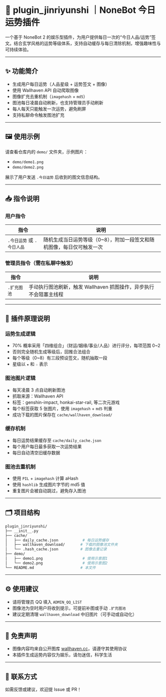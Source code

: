# 📜 plugin_jinriyunshi ｜NoneBot 今日运势插件

一个基于 NoneBot 2 的娱乐型插件，为用户提供每日一次的“今日人品/运势”签文。结合玄学风格的运势等级体系，支持自动缓存与每日清除机制，增强趣味性与可持续体验。

---

## ✨ 功能简介

- 生成用户每日运势（人品星级 + 运势签文 + 图像）
- 使用 Wallhaven API 自动爬取图像
- 图像扩充去重机制（`imagehash` + `md5`）
- 图池每日凌晨自动刷新，也支持管理员手动刷新
- 每人每天只能触发一次运势，避免刷屏
- 支持私聊命令触发图池扩充

---

## 🖼 使用示例

请查看仓库内的 `demo/` 文件夹，示例图片：

- `demo/demo1.png`
- `demo/demo2.png`

展示了用户发送 `.今日运势` 后收到的图文信息结构。

---

## 📥 指令说明

### 用户指令

| 指令 | 说明 |
|------|------|
| `.今日运势` 或 `.今日人品` | 随机生成当日运势等级（0~8），附加一段签文和随机图像，每日仅可触发一次 |

### 管理员指令（需在私聊中触发）

| 指令 | 说明 |
|------|------|
| `.扩充图池` | 手动执行图池刷新，触发 Wallhaven 抓图操作，异步执行不会阻塞主线程 |

---

## 🧠 插件原理说明

### 运势生成逻辑

- 70% 概率采用「四维组合」（财运/姻缘/事业/人品）进行评分，每项范围 0~2
- 否则完全随机生成等级后，回推合法组合
- 每个等级（0~8）有三段预设签文，随机抽取一段
- 星级以 `★` 和 `☆` 表示

### 图池图片逻辑

- 每天凌晨 3 点自动刷新图池
- 抓取来源：Wallhaven API
- 标签：genshin-impact, honkai-star-rail, 等二次元游戏
- 每个标签获取 5 张图片，使用 `imagehash` + `md5` 判重
- 成功下载的图片保存在 `cache/wallhaven_download/`

### 缓存机制

- 每日运势结果缓存至 `cache/daily_cache.json`
- 每个用户每日最多获取一次运势结果
- 每日自动清空旧缓存数据

### 图池去重机制

- 使用 `PIL` + `imagehash` 计算 aHash
- 使用 `hashlib` 生成图片字节的 md5 值
- 重复图片会被自动跳过，避免存入图池

---

## 🗂 项目结构

```bash
plugin_jinriyunshi/
├── __init__.py
├── cache/
│   ├── daily_cache.json           # 每日运势缓存
│   ├── wallhaven_download/       # 下载的图像池文件夹
│   └── .hash_cache.json          # 图像去重记录
├── demo/
│   ├── demo1.png                  # 使用示意图1
│   └── demo2.png                  # 使用示意图2
└── README.md                     # 本文件
```

---

## ⚙ 使用建议

- 请将管理员 QQ 填入 `ADMIN_QQ_LIST`
- 图像池为空时用户将收到提示，可提前补图或手动 `.扩充图池`
- 建议定期清理 `wallhaven_download` 中旧图片（可手动或自动化）

---

## 📌 免责声明

- 图像内容均来自公开图库 [wallhaven.cc](https://wallhaven.cc)，请遵守其使用协议
- 本插件生成运势内容仅为娱乐，请勿迷信，科学生活

---

## 📮 联系方式

如需反馈或建议，欢迎提 Issue 或 PR！

